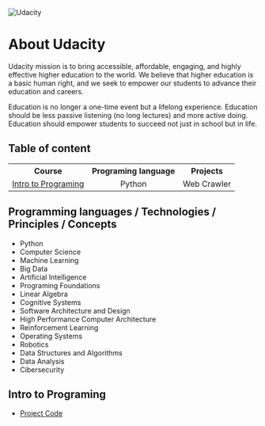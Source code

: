 

<img src="http://1onjea25cyhx3uvxgs4vu325.wpengine.netdna-cdn.com/wp-content/themes/udacity_wp_1_8/images/Udacity_Logo_SVG_200x35.svg" alt="Udacity" border="0">

<html>
<body>

<h1>About Udacity</h1>
<p>
  Udacity mission is to bring accessible, affordable, engaging, and highly effective higher education to the world. We believe that higher education is a basic human right, and we seek to empower our students to advance their education and careers.
</p>
<p>
Education is no longer a one-time event but a lifelong experience. Education should be less passive listening (no long lectures) and more active doing. Education should empower students to succeed not just in school but in life.
</p>
<h2>Table of content</h2>
<table >
         <tr>
          <th>Course</th>
          <th>Programing language</th>
          <th>Projects</th>
          </tr>
          <tr align="center">
    <td><a href="#itop">Intro to Programing</a></td>
    <td>Python</td>
    <td>Web Crawler</td>
  </tr>
          </table>
          
<h2>Programming languages / Technologies / Principles / Concepts</h2>
 <ul>
 <li>Python</li>
 <li>Computer Science</li>
 <li>Machine Learning</li>
 <li>Big Data</li>
 <li>Artificial Intelligence</li>
 <li>Programing Foundations</li>
 <li>Linear Algebra</li>
 <li>Cognitive Systems</li>
 <li>Software Architecture and Design</li>
 <li>High Performance Computer Architecture</li>
 <li>Reinforcement Learning</li>
 <li>Operating Systems</li>
 <li>Robotics</li>
 <li>Data Structures and Algorithms</li>
 <li>Data Analysis</li>
 <li>Cibersecurity</li>
 </ul>
 <h2 id="itop">Intro to Programing</h2>
 <ul>
<li><a href="https://github.com/IvailoAtanasov/Udacity.com/tree/master/IntroToPrograming">Project Code</a></li>
</ul>
</body>
</html>
